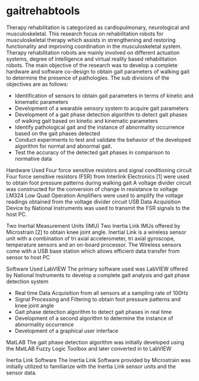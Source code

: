# gaitrehabtools
Therapy rehabilitation is categorized as cardiopulmonary, neurological and musculoskeletal. This research focus on rehabilitation robots for musculoskeletal therapy which assists in strengthening and restoring functionality and improving coordination in the musculoskeletal system. Therapy rehabilitation robots are mainly involved on different actuation systems, degree of intelligence and virtual reality based rehabilitation robots.
The main objective of the research was to develop a complete hardware and software co-design to obtain gait parameters of walking gait to determine the presence of pathologies. The sub divisions of the objectives are as follows:
-	Identification of sensors to obtain gait parameters in terms of kinetic and kinematic parameters
-	Development of a wearable sensory system to acquire gait parameters
-	Development of a gait phase detection algorithm to detect gait phases of walking gait based on kinetic and kinematic parameters
-	Identify pathological gait and the instance of abnormality occurrence based on the gait phases detected
-	Conduct experiments to test and validate the behavior of the developed algorithm for normal and abnormal gait.
-	Test the accuracy of the detected gait phases in comparison to normative data

Hardware Used
Four force sensitive resistors and signal conditioning circuit 
Four force sensitive resistors (FSR) from Interlink Electronics [1] were used to obtain foot pressure patterns during walking gait
A voltage divider circuit was constructed for the conversion of change in resistance to voltage 
LM324 Low Quad Operation Amplifiers were used to amplify the voltage readings obtained from the voltage divider circuit
USB Data Acquisition Device by National Instruments was used to transmit the FSR signals to the host PC. 

Two Inertial Measurement Units (IMU) 
Two Inertia Link IMUs offered by Microstrain [2] to obtain knee joint angle. Inertial Link is a wireless sensor unit with a combination of tri axial accelerometer, tri axial gyroscope, temperature sensors and an on-board processor. The Wireless sensors come with a USB base station which allows efficient data transfer from sensor to host PC

Software Used
LabVIEW
The primary software used was LabVIEW offered by National Instruments to develop a complete gait analysis and gait phase detection system
-	Real time Data Acquisition from all sensors at a sampling rate of 100Hz
-	Signal Processing and Filtering to obtain foot pressure patterns and knee joint angle
-	Gait phase detection algorithm to detect gait phases in real time
-	Development of a second algorithm to determine the instance of abnormality occurrence
-	Development of a graphical user interface 

MatLAB
The gait phase detection algorithm was initially developed using the MatLAB Fuzzy Logic Toolbox and later converted in to LabVIEW

Inertia Link Software
The Inertia Link Software provided by Microstrain was initially utilized to familiarize with the Inertia Link sensor units and the sensor data. 

